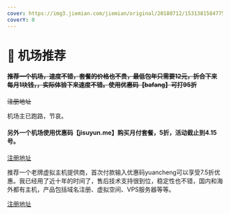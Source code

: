 ```yaml
---
cover: https://img3.jiemian.com/jiemian/original/20180712/153138158477589700.jpg
coverY: 0
---
```


# 🛫 机场推荐

#### ~~推荐一个机场，速度不错，套餐的价格也不贵，最低包年只需要12元，折合下来每月1块钱，，实际体验下来速度不错。使用优惠码【bafang】可打95折~~

&#x20;~~注册地址~~&#x20;

机场主已跑路，节哀。

#### 另外一个机场使用优惠码【jisuyun.me】购买月付套餐，5折，活动截止到4.15号。

[注册地址](https://www.xn--9kqu12djx2a.me/#/register?code=sqVMFinw)

推荐一个老牌虚拟主机提供商，首次付款输入优惠码yuancheng可以享受7.5折优惠。我已经用了近十年的时间了，售后技术支持很到位，稳定性也不错，国内和海外都有主机，产品包括域名注册、虚拟空间、VPS服务器等等。

[注册地址](https://my.laoxuehost.com/aff.php?aff=11494)
